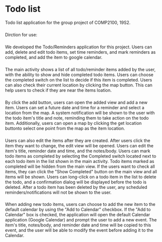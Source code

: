 # Todo list 

Todo list application for the group project of COMP2100, 19S2. 
###
Dirction for use:  
###
   We developed the Todo/Reminders application for this project. Users can add, delete and edit todo items, set time reminders, and mark reminders as completed, and add the item to google calendar. 
   ###
   The main activity shows a list of all todo/reminder items added by the user, with the ability to show and hide completed todo items. Users can choose the completed switch on the list to decide if this item is completed. Users can also check their current location by clicking the map button. This can help users to check if they are near the items loation. 
   ###
   By click the add button, users can open the added view and add a new item. Users can set a future date and time for a reminder and select a location from the map. A system notification will be shown to the user with the todo item's title and note, reminding them to take action on the todo item. Additionally, users can open a map by clicking the get location buttonto select one point from the map as the item location. 
   ###
   Users can also edit the items after they are created. After users click the item they want to change, the edit view will be opened. Users can edit the item's title, reminder date and time, and the notes/body. Users can mark todo items as completed by selecting the Completed switch located next to each todo item in the list shown in the main activity. Todo items marked as completed will be hidden from the main view. If the users want to check all items, they can click the "Show Completed" button on the main view and all items will be shown. Users can long-click on a todo item in the list to delete the todo, and a confirmation dialog will be displayed before the todo is deleted. After a todo item has been deleted by the user, any scheduled reminders/notifications will not be shown to the user.
### 
   When adding new todo items, users can choose to add the new item to the default calendar by using the "Add to Calendar" checkbox. If the "Add to Calendar" box is checked, the application will open the default Calendar application (Google Calendar) and prompt the user to add a new event. The item's title, notes/body, and reminder date and time will be copied to this event, and the user will be able to modify the event before adding it to the Calendar.